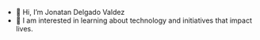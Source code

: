 - 👋 Hi, I’m Jonatan Delgado Valdez
- 👀 I am interested in learning about technology and initiatives that impact lives.


<!---
jonatan07/jonatan07 is a ✨ special ✨ repository because its `README.md` (this file) appears on your GitHub profile.
You can click the Preview link to take a look at your changes.
--->
